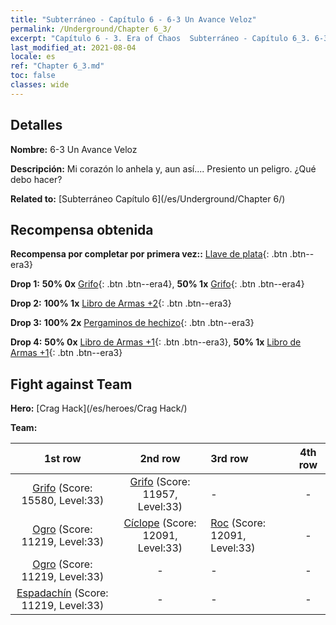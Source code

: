 ```yaml
---
title: "Subterráneo - Capítulo 6 - 6-3 Un Avance Veloz"
permalink: /Underground/Chapter 6_3/
excerpt: "Capítulo 6 - 3. Era of Chaos  Subterráneo - Capítulo 6_3. 6-3 Un Avance Veloz"
last_modified_at: 2021-08-04
locale: es
ref: "Chapter 6_3.md"
toc: false
classes: wide
---
```


## Detalles

 **Nombre:** 6-3 Un Avance Veloz

 **Descripción:** Mi corazón lo anhela y, aun así.... Presiento un peligro. ¿Qué debo hacer?

 **Related to:** [Subterráneo Capítulo 6](/es/Underground/Chapter 6/)

## Recompensa obtenida

 **Recompensa por completar por primera vez::** [Llave de plata](/ItemsES/con_693/){: .btn .btn--era3}

 **Drop 1:** **50% 0x** [Grifo](/ItemsES/unt_192/){: .btn .btn--era4}, **50% 1x** [Grifo](/ItemsES/unt_192/){: .btn .btn--era4}

 **Drop 2:** **100% 1x** [Libro de Armas +2](/ItemsES/mat_32/){: .btn .btn--era3}

 **Drop 3:** **100% 2x** [Pergaminos de hechizo](/ItemsES/con_694/){: .btn .btn--era3}

 **Drop 4:** **50% 0x** [Libro de Armas +1](/ItemsES/mat_25/){: .btn .btn--era3}, **50% 1x** [Libro de Armas +1](/ItemsES/mat_25/){: .btn .btn--era3}


## Fight against Team
 **Hero:** [Crag Hack](/es/heroes/Crag Hack/)

 **Team:**


  | 1st row | 2nd row | 3rd row | 4th row |
  |:----:|:----:|:----|:----:|
  | [Grifo](/es/units/Griffin/) (Score: 15580, Level:33)  | [Grifo](/es/units/Griffin/) (Score: 11957, Level:33)  | - | - |
  | [Ogro](/es/units/Ogre/) (Score: 11219, Level:33)  | [Cíclope](/es/units/Cyclops/) (Score: 12091, Level:33)  | [Roc](/es/units/Roc/) (Score: 12091, Level:33)  | - |
  | [Ogro](/es/units/Ogre/) (Score: 11219, Level:33)  | - | - | - |
  | [Espadachín](/es/units/Swordsman/) (Score: 11219, Level:33)  | - | - | - |


